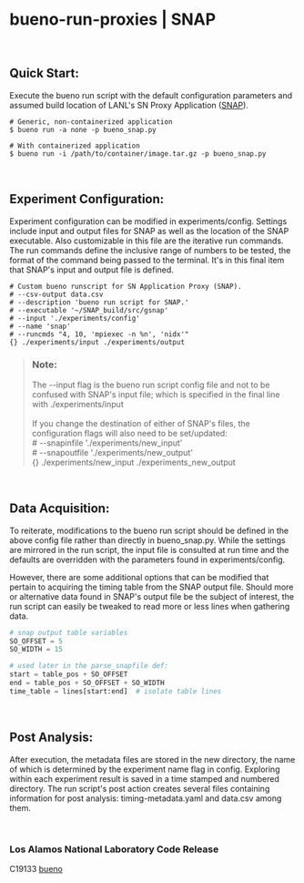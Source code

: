 # bueno-run-proxies | SNAP

<br/>

## Quick Start:

Execute the bueno run script with the default configuration parameters and
assumed build location of LANL's SN Proxy Application
([SNAP](https://github.com/lanl/SNAP)).
```Shell
# Generic, non-containerized application
$ bueno run -a none -p bueno_snap.py

# With containerized application
$ bueno run -i /path/to/container/image.tar.gz -p bueno_snap.py
```

<br/>

## Experiment Configuration:

Experiment configuration can be modified in experiments/config. Settings
include input and output files for SNAP as well as the location of the SNAP
executable. Also customizable in this file are the iterative run commands.
The run commands define the inclusive range of numbers to be tested, the
format of the command being passed to the terminal. It's in this final item
that SNAP's input and output file is defined.
```
# Custom bueno runscript for SN Application Proxy (SNAP).
# --csv-output data.csv
# --description 'bueno run script for SNAP.'
# --executable '~/SNAP_build/src/gsnap'
# --input './experiments/config'
# --name 'snap'
# --runcmds "4, 10, 'mpiexec -n %n', 'nidx'"
{} ./experiments/input ./experiments/output
```

> ### Note: <br/>
> The --input flag is the bueno run script config file and not to be confused
> with SNAP's input file; which is specified in the final line with
> ./experiments/input <br/> <br/>
> If you change the destination of either of SNAP's files, the configuration
> flags will also need to be set/updated:
> <br/> # --snapinfile './experiments/new_input'
> <br/> # --snapoutfile './experiments/new_output'
> <br/> {} ./experiments/new_input ./experiments_new_output

<br/>

## Data Acquisition:

To reiterate, modifications to the bueno run script should be defined in the
above config file rather than directly in bueno_snap.py. While the settings
are mirrored in the run script, the input file is consulted at run time and
the defaults are overridden with the parameters found in experiments/config.

However, there are some additional options that can be modified that pertain
to acquiring the timing table from the SNAP output file. Should more or
alternative data found in SNAP's output file be the subject of interest, the
run script can easily be tweaked to read more or less lines when gathering
data.

```Python
# snap output table variables
SO_OFFSET = 5
SO_WIDTH = 15

# used later in the parse_snapfile def:
start = table_pos + SO_OFFSET
end = table_pos + SO_OFFSET + SO_WIDTH
time_table = lines[start:end]  # isolate table lines
```

<br/>

## Post Analysis:

After execution, the metadata files are stored in the new directory, the name
of which is determined by the experiment name flag in config. Exploring within
each experiment result is saved in a time stamped and numbered directory. The
run script's post action creates several files containing information for post
analysis: timing-metadata.yaml and data.csv among them.

<br/>

### Los Alamos National Laboratory Code Release
C19133 [bueno](https://github.com/lanl/bueno)
